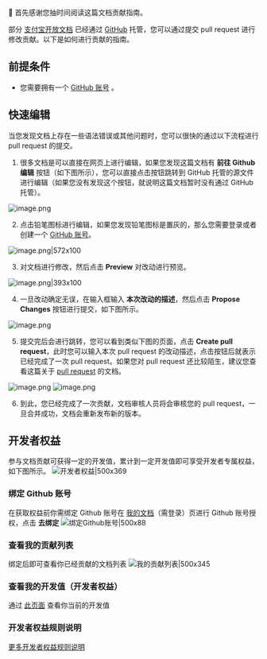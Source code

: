 🎉 首先感谢您抽时间阅读这篇文档贡献指南。

部分 [支付宝开放文档](https://opendocs.alipay.com/mini/006kyi) 已经通过 [GitHub](https://github.com/) 托管，您可以通过提交 pull request 进行修改贡献。以下是如何进行贡献的指南。

## 前提条件

- 您需要拥有一个 [GitHub 账号](https://github.com/join) 。

## 快速编辑

当您发现文档上存在一些语法错误或其他问题时，您可以很快的通过以下流程进行 pull request 的提交。

1. 很多文档是可以直接在网页上进行编辑，如果您发现这篇文档有 **前往 Github 编辑** 按钮（如下图所示），您可以直接点击按钮跳转到 GitHub 托管的源文件进行编辑（如果您没有发现这个按钮，就说明这篇文档暂时没有通过 GitHub 托管）。

![image.png](https://gw.alipayobjects.com/mdn/rms_eb2664/afts/img/A*5A0bTIu_2KwAAAAAAAAAAAAAARQnAQ)

2. 点击铅笔图标进行编辑，如果您发现铅笔图标是置灰的，那么您需要登录或者创建一个 [GitHub 账号](https://github.com/join)。

![image.png|572x100](https://gw.alipayobjects.com/mdn/rms_eb2664/afts/img/A*q892SIC-tfsAAAAAAAAAAAAAARQnAQ)

3. 对文档进行修改，然后点击 **Preview** 对改动进行预览。

![image.png|393x100](https://gw.alipayobjects.com/mdn/rms_eb2664/afts/img/A*LNiyTaBKzCwAAAAAAAAAAAAAARQnAQ)

4. 一旦改动确定无误，在输入框输入 **本次改动的描述**，然后点击 **Propose Changes** 按钮进行提交，如下图所示。

![image.png](https://gw.alipayobjects.com/mdn/rms_eb2664/afts/img/A*SLeLQIrzp9cAAAAAAAAAAAAAARQnAQ)

5. 提交完后会进行跳转，您可以看到类似下图的页面，点击 **Create pull request**，此时您可以输入本次 pull request 的改动描述，点击按钮后就表示已经完成了一次 pull request。如果您对 pull request 还比较陌生，建议您查看这篇关于 [pull request](https://docs.github.com/cn/github/collaborating-with-pull-requests/proposing-changes-to-your-work-with-pull-requests/about-pull-requests) 的文档。

![image.png](https://gw.alipayobjects.com/mdn/rms_eb2664/afts/img/A*RWYfTJiIVX0AAAAAAAAAAAAAARQnAQ) ![image.png](https://gw.alipayobjects.com/mdn/rms_eb2664/afts/img/A*idfdSIgPFrQAAAAAAAAAAAAAARQnAQ)

6. 到此，您已经完成了一次贡献，文档审核人员将会审核您的 pull request，一旦合并成功，文档会重新发布新的版本。


## 开发者权益

参与文档贡献可获得一定的开发值，累计到一定开发值即可享受开发者专属权益，如下图所示。 ![开发者权益|500x369](https://gw.alipayobjects.com/mdn/rms_eb2664/afts/img/A*ueulRJwSGiAAAAAAAAAAAAAAARQnAQ)

### 绑定 Github 账号

在获取权益前你需绑定 Github 账号在 [我的文档](https://opendocs.alipay.com/u/doc)（需登录）页进行 Github 账号授权，点击 **去绑定** ![绑定Github账号|500x88](https://gw.alipayobjects.com/mdn/rms_eb2664/afts/img/A*9037TJ4MKhYAAAAAAAAAAAAAARQnAQ)

### 查看我的贡献列表

绑定后即可查看你已经贡献的文档列表 ![我的贡献列表|500x345](https://gw.alipayobjects.com/mdn/rms_eb2664/afts/img/A*vuV8Sa1ATckAAAAAAAAAAAAAARQnAQ)

### 查看我的开发值（开发者权益）

通过 [此页面](https://forum.alipay.com/mini-app/devRight/home) 查看你当前的开发值

### 开发者权益规则说明

[更多开发者权益规则说明](https://forum.alipay.com/mini-app/post/60501041)

